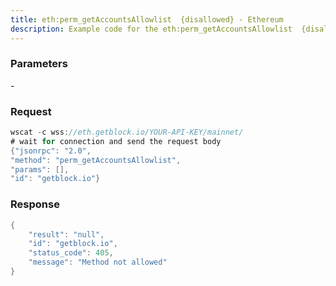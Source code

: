 ```yaml
---
title: eth:perm_getAccountsAllowlist  {disallowed} - Ethereum
description: Example code for the eth:perm_getAccountsAllowlist  {disallowed} ws method. Сomplete guide on how to use eth:perm_getAccountsAllowlist  {disallowed} ws in GetBlock.io Web3 documentation.
---
```


### Parameters


\-

### Request

``` java
wscat -c wss://eth.getblock.io/YOUR-API-KEY/mainnet/ 
# wait for connection and send the request body 
{"jsonrpc": "2.0",
"method": "perm_getAccountsAllowlist",
"params": [],
"id": "getblock.io"}
```

###  Response

``` java
{
    "result": "null",
    "id": "getblock.io",
    "status_code": 405,
    "message": "Method not allowed"
}
```

